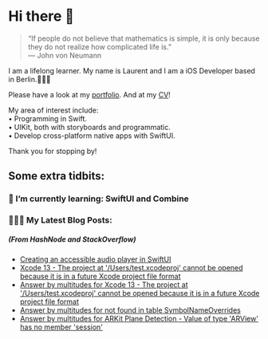 # Hi there 👋

> “If people do not believe that mathematics is simple, it is only because they do not realize how complicated life is.”   
― John von Neumann

 
I am a lifelong learner. My name is Laurent and I am a iOS Developer based in Berlin.👨🏻‍💻   

Please have a look at my [portfolio](https://github.com/multitudes/portfolio/blob/master/README.md). 
And at my [CV](https://multitudes.github.io/images/cv/cv-for-ios-nov2020.pdf)!

My area of interest include:  
• Programming in Swift.  
• UIKit, both with storyboards and programmatic.  
• Develop cross-platform native apps with SwiftUI.  

Thank you for stopping by!

## Some extra tidbits:

### 🌱 I’m currently learning: SwiftUI and Combine


###  👨🏻‍💻 My Latest Blog Posts:
##### (From HashNode and StackOverflow)
<!-- BLOG-POST-LIST:START -->
- [Creating an accessible audio player in SwiftUI](https://laurentbrusa.hashnode.dev/creating-an-accessible-audio-player-in-swiftui)
- [Xcode 13 - The project at '/Users/test.xcodeproj' cannot be opened because it is in a future Xcode project file format](https://stackoverflow.com/questions/69344013/xcode-13-the-project-at-users-test-xcodeproj-cannot-be-opened-because-it-is)
- [Answer by multitudes for Xcode 13 - The project at '/Users/test.xcodeproj' cannot be opened because it is in a future Xcode project file format](https://stackoverflow.com/questions/69344013/xcode-13-the-project-at-users-test-xcodeproj-cannot-be-opened-because-it-is/69344014#69344014)
- [Answer by multitudes for <SF Symbol name> not found in table SymbolNameOverrides](https://stackoverflow.com/questions/67638122/sf-symbol-name-not-found-in-table-symbolnameoverrides/69165078#69165078)
- [Answer by multitudes for ARKit Plane Detection - Value of type 'ARView' has no member 'session'](https://stackoverflow.com/questions/56973063/arkit-plane-detection-value-of-type-arview-has-no-member-session/68498147#68498147)
<!-- BLOG-POST-LIST:END -->

<!--

<script type="text/javascript" src="https://cdnjs.buymeacoffee.com/1.0.0/button.prod.min.js" data-name="bmc-button" data-slug="multitudes" data-color="#FFDD00" data-emoji=""  data-font="Cookie" data-text="Buy me a coffee" data-outline-color="#000000" data-font-color="#000000" data-coffee-color="#ffffff" ></script>

If you can't get enough of me I collected some more links [here](https://linktr.ee/LaurentBrusa)!
**multitudes/multitudes** is a ✨ _special_ ✨ repository because its `README.md` (this file) appears on your GitHub profile.

Here are some ideas to get you started:

- 🔭 I’m currently working on ...
- 🌱 I’m currently learning ...
- 👯 I’m looking to collaborate on ...
- 🤔 I’m looking for help with ...
- 💬 Ask me about ...
- 📫 How to reach me: ...
- 😄 Pronouns: ...
- ⚡ Fun fact: ...

<p align="center">
  <img src="" width="400"  title="Laurent on the bicycle">
</p>
-->
